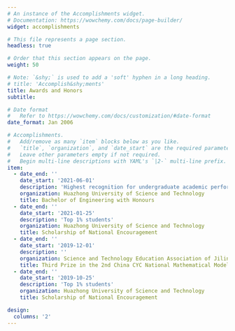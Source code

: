 ```yaml
---
# An instance of the Accomplishments widget.
# Documentation: https://wowchemy.com/docs/page-builder/
widget: accomplishments

# This file represents a page section.
headless: true

# Order that this section appears on the page.
weight: 50

# Note: `&shy;` is used to add a 'soft' hyphen in a long heading.
# title: 'Accomplish&shy;ments'
title: Awards and Honors
subtitle:

# Date format
#   Refer to https://wowchemy.com/docs/customization/#date-format
date_format: Jan 2006

# Accomplishments.
#   Add/remove as many `item` blocks below as you like.
#   `title`, `organization`, and `date_start` are the required parameters.
#   Leave other parameters empty if not required.
#   Begin multi-line descriptions with YAML's `|2-` multi-line prefix.
item:
  - date_end: ''
    date_start: '2021-06-01'
    description: 'Highest recognition for undergraduate academic performance'
    organization: Huazhong University of Science and Technology
    title: Bachelor of Engineering with Honours
  - date_end: ''
    date_start: '2021-01-25'
    description: 'Top 1% students'
    organization: Huazhong University of Science and Technology
    title: Scholarship of National Encouragement
  - date_end: ''
    date_start: '2019-12-01'
    description: ''
    organization: Science and Technology Education Association of Jilin Province
    title: Third Prize in the 2nd China CYC National Mathematical Modeling Competition
  - date_end: ''
    date_start: '2019-10-25'
    description: 'Top 1% students'
    organization: Huazhong University of Science and Technology
    title: Scholarship of National Encouragement

design:
  columns: '2'
---
```


